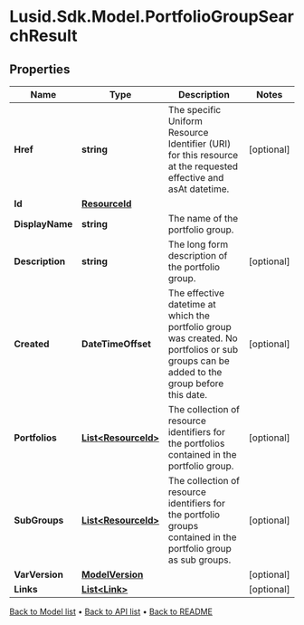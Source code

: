 # Lusid.Sdk.Model.PortfolioGroupSearchResult

## Properties

Name | Type | Description | Notes
------------ | ------------- | ------------- | -------------
**Href** | **string** | The specific Uniform Resource Identifier (URI) for this resource at the requested effective and asAt datetime. | [optional] 
**Id** | [**ResourceId**](ResourceId.md) |  | 
**DisplayName** | **string** | The name of the portfolio group. | 
**Description** | **string** | The long form description of the portfolio group. | [optional] 
**Created** | **DateTimeOffset** | The effective datetime at which the portfolio group was created. No portfolios or sub groups can be added to the group before this date. | [optional] 
**Portfolios** | [**List&lt;ResourceId&gt;**](ResourceId.md) | The collection of resource identifiers for the portfolios contained in the portfolio group. | [optional] 
**SubGroups** | [**List&lt;ResourceId&gt;**](ResourceId.md) | The collection of resource identifiers for the portfolio groups contained in the portfolio group as sub groups. | [optional] 
**VarVersion** | [**ModelVersion**](ModelVersion.md) |  | [optional] 
**Links** | [**List&lt;Link&gt;**](Link.md) |  | [optional] 

[Back to Model list](../README.md#documentation-for-models) &#8226; [Back to API list](../README.md#documentation-for-api-endpoints) &#8226; [Back to README](../README.md)

